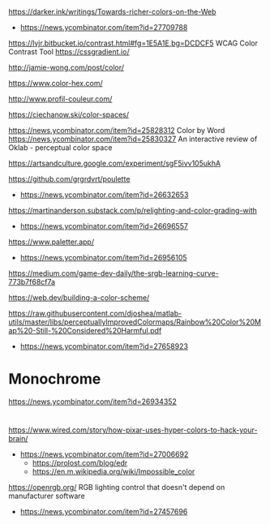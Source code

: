 https://darker.ink/writings/Towards-richer-colors-on-the-Web
* https://news.ycombinator.com/item?id=27709788

https://lvjr.bitbucket.io/contrast.html#fg=1E5A1E,bg=DCDCF5 WCAG Color Contrast Tool
https://cssgradient.io/

http://jamie-wong.com/post/color/

https://www.color-hex.com/

http://www.profil-couleur.com/

https://ciechanow.ski/color-spaces/

https://news.ycombinator.com/item?id=25828312 Color by Word
https://news.ycombinator.com/item?id=25830327 An interactive review of Oklab - perceptual color space

https://artsandculture.google.com/experiment/sgF5ivv105ukhA

https://github.com/grgrdvrt/poulette
* https://news.ycombinator.com/item?id=26632653

https://martinanderson.substack.com/p/relighting-and-color-grading-with
* https://news.ycombinator.com/item?id=26696557

https://www.paletter.app/
* https://news.ycombinator.com/item?id=26956105

https://medium.com/game-dev-daily/the-srgb-learning-curve-773b7f68cf7a

https://web.dev/building-a-color-scheme/

https://raw.githubusercontent.com/djoshea/matlab-utils/master/libs/perceptuallyImprovedColormaps/Rainbow%20Color%20Map%20-Still-%20Considered%20Harmful.pdf
* https://news.ycombinator.com/item?id=27658923

# Monochrome
https://news.ycombinator.com/item?id=26934352

#
https://www.wired.com/story/how-pixar-uses-hyper-colors-to-hack-your-brain/
* https://news.ycombinator.com/item?id=27006692
  * https://prolost.com/blog/edr
  * https://en.m.wikipedia.org/wiki/Impossible_color 

https://openrgb.org/ RGB lighting control that doesn't depend on manufacturer software
* https://news.ycombinator.com/item?id=27457696


